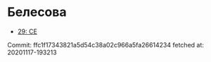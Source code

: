 # Белесова
- [29: CE](29.md)

Commit: ffc1f17343821a5d54c38a02c966a5fa26614234
 fetched at: 20201117-193213
